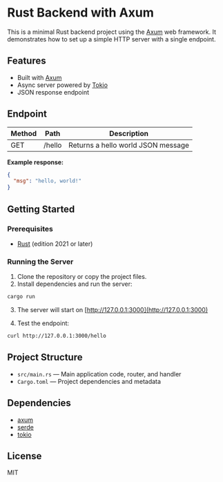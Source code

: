 # Rust Backend with Axum

This is a minimal Rust backend project using the [Axum](https://github.com/tokio-rs/axum) web framework. It demonstrates how to set up a simple HTTP server with a single endpoint.

## Features
- Built with [Axum](https://github.com/tokio-rs/axum)
- Async server powered by [Tokio](https://tokio.rs/)
- JSON response endpoint

## Endpoint

| Method | Path     | Description           |
|--------|----------|-----------------------|
| GET    | /hello   | Returns a hello world JSON message |

**Example response:**
```json
{
  "msg": "hello, world!"
}
```

## Getting Started

### Prerequisites
- [Rust](https://www.rust-lang.org/tools/install) (edition 2021 or later)

### Running the Server

1. Clone the repository or copy the project files.
2. Install dependencies and run the server:

```bash
cargo run
```

3. The server will start on [http://127.0.0.1:3000](http://127.0.0.1:3000)

4. Test the endpoint:

```bash
curl http://127.0.0.1:3000/hello
```

## Project Structure

- `src/main.rs` — Main application code, router, and handler
- `Cargo.toml` — Project dependencies and metadata

## Dependencies
- [axum](https://crates.io/crates/axum)
- [serde](https://crates.io/crates/serde)
- [tokio](https://crates.io/crates/tokio)

## License

MIT
